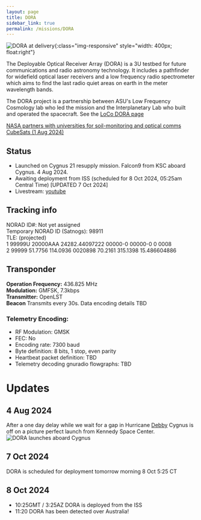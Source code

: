 ```yaml
---
layout: page
title: DORA
sidebar_link: true
permalink: /missions/DORA
---
```

![DORA at delivery](/_images/DORA_team.jpg "DORA and build team before final delivery stow"){:class="img-responsive"
style="width: 400px; float:right"}

The Deployable Optical Receiver Array (DORA) is a 3U testbed for future communications and radio astronomy technology. It includes a pathfinder for widefield
optical laser receivers  and a low frequency radio spectrometer which aims
to find the last radio quiet areas on earth in the meter wavelength bands.

The DORA project is a partnership between ASU's Low Frequency Cosmology lab who led the mission and the Interplanetary
Lab who built and operated the spacecraft. See the [LoCo DORA page](https://loco.lab.asu.edu/research/dora/)

[NASA partners with universities for soil-monitoring and optical comms CubeSats (1 Aug 2024)](https://www.spacedaily.com/reports/NASA_partners_with_universities_to_deploy_soil_monitoring_and_optical_communication_CubeSats_999.html)
## Status
* Launched on Cygnus 21 resupply mission. Falcon9 from KSC aboard Cygnus. 4 Aug 2024.
* Awaiting deployment from ISS (scheduled for 8 Oct 2024, 05:25am Central Time) [UPDATED 7 Oct 2024]
* Livestream: [youtube](https://www.youtube.com/live/lLrm92hD-fQ?si=UQUmNzh_Efo9_Yx4)

## Tracking info
NORAD ID#: Not yet assigned<br>
Temporary NORAD ID (Satnogs): 98911<br>
TLE: (projected)<br>
1 99999U 20000AAA 24282.44097222  00000-0    00000-0 0  0008<br>
2 99999  51.7756 114.0936 0020898  70.2161 315.1398 15.486604886


## Transponder
**Operation Frequency:** 436.825 MHz <br>
**Modulation:** GMFSK, 7.3kbps <br> 
**Transmitter:** OpenLST <br>
**Beacon** Transmits every 30s. Data encoding details TBD
### Telemetry Encoding: 
 * RF Modulation: GMSK
 * FEC: No
 * Encoding rate: 7300 baud 
 * Byte definition: 8 bits, 1 stop, even parity
 * Heartbeat packet definition: TBD
 * Telemetry decoding gnuradio flowgraphs: TBD

# Updates

## 4 Aug 2024
After a one day delay while we wait for a gap in Hurricane [Debby](https://en.wikipedia.org/wiki/Hurricane_Debby_(2024))
Cygnus is off on a picture perfect launch from Kennedy Space Center.
![DORA launches aboard Cygnus](/_images/DORA_launch.jpg "ASU student Sid Vaidy watches DORA launch aboard Cygnus from
Kennedy Space Center on 4 August 2024")

## 7 Oct 2024
DORA is scheduled for deployment tomorrow morning 8 Oct 5:25 CT 

## 8 Oct 2024
 * 10:25GMT / 3:25AZ DORA is deployed from the ISS
 * 11:20  DORA has been detected over Australia!


